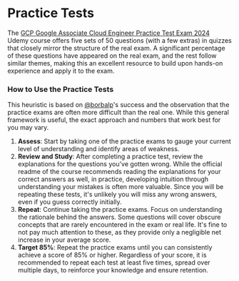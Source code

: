 # Practice Tests

The [GCP Google Associate Cloud Engineer Practice Test Exam 2024](https://www.udemy.com/course/latest-gcp-ace-google-associate-cloud-engineer-practice-exams-tests) Udemy course offers five sets of 50 questions (with a few extras) in quizzes that closely mirror the structure of the real exam. A significant percentage of these questions have appeared on the real exam, and the rest follow similar themes, making this an excellent resource to build upon hands-on experience and apply it to the exam.

### How to Use the Practice Tests

This heuristic is based on [@borbalp](https://github.com/borbalp)'s success and the observation that the practice exams are often more difficult than the real one. While this general framework is useful, the exact approach and numbers that work best for you may vary.

1. **Assess**: Start by taking one of the practice exams to gauge your current level of understanding and identify areas of weakness.
2. **Review and Study**: After completing a practice test, review the explanations for the questions you've gotten wrong. While the official readme of the course recommends reading the explanations for your correct answers as well, in practice, developing intuition through understanding your mistakes is often more valuable. Since you will be repeating these tests, it's unlikely you will miss any wrong answers, even if you guess correctly initially.
3. **Repeat**: Continue taking the practice exams. Focus on understanding the rationale behind the answers. Some questions will cover obscure concepts that are rarely encountered in the exam or real life. It's fine to not pay much attention to these, as they provide only a negligible net increase in your average score.
4. **Target 85%**: Repeat the practice exams until you can consistently achieve a score of 85% or higher. Regardless of your score, it is recommended to repeat each test at least five times, spread over multiple days, to reinforce your knowledge and ensure retention.
